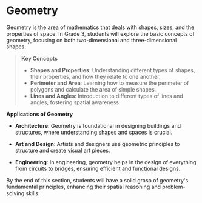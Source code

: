 # Geometry

Geometry is the area of mathematics that deals with shapes, sizes, and the properties of space. In Grade 3, students will explore the basic concepts of geometry, focusing on both two-dimensional and three-dimensional shapes.

> **Key Concepts**
>
> - **Shapes and Properties**: Understanding different types of shapes, their properties, and how they relate to one another.
> - **Perimeter and Area**: Learning how to measure the perimeter of polygons and calculate the area of simple shapes.
> - **Lines and Angles**: Introduction to different types of lines and angles, fostering spatial awareness.

**Applications of Geometry**

- **Architecture**: Geometry is foundational in designing buildings and structures, where understanding shapes and spaces is crucial.

- **Art and Design**: Artists and designers use geometric principles to structure and create visual art pieces.

- **Engineering**: In engineering, geometry helps in the design of everything from circuits to bridges, ensuring efficient and functional designs.

By the end of this section, students will have a solid grasp of geometry's fundamental principles, enhancing their spatial reasoning and problem-solving skills.